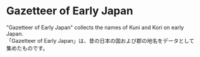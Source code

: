 # Gazetteer of Early Japan

"Gazetteer of Early Japan" collects the names of Kuni and Kori on early Japan.  
「Gazetteer of Early Japan」は、昔の日本の国および郡の地名をデータとして集めたものです。
